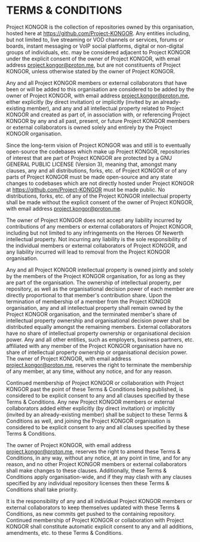 # TERMS & CONDITIONS

Project KONGOR is the collection of repositories owned by this organisation, hosted here at https://github.com/Project-KONGOR. Any entities including, but not limited to, live streaming or VOD channels or services, forums or boards, instant messaging or VoIP social platforms, digital or non-digital groups of individuals, etc. may be considered adjacent to Project KONGOR under the explicit consent of the owner of Project KONGOR, with email address project.kongor@proton.me, but are not constituents of Project KONGOR, unless otherwise stated by the owner of Project KONGOR.

Any and all Project KONGOR members or external collaborators that have been or will be added to this organisation are considered to be added by the owner of Project KONGOR, with email address project.kongor@proton.me, either explicitly (by direct invitation) or implicitly (invited by an already-existing member), and any and all intellectual property related to Project KONGOR and created as part of, in association with, or referencing Project KONGOR by any and all past, present, or future Project KONGOR members or external collaborators is owned solely and entirely by the Project KONGOR organisation.

Since the long-term vision of Project KONGOR was and still is to eventually open-source the codebases which make up Project KONGOR, repositories of interest that are part of Project KONGOR are protected by a GNU GENERAL PUBLIC LICENSE (Version 3), meaning that, amongst many clauses, any and all distributions, forks, etc. of Project KONGOR or of any parts of Project KONGOR must be made open-source and any state changes to codebases which are not directly hosted under Project KONGOR at https://github.com/Project-KONGOR must be made public. No distributions, forks, etc. of any of the Project KONGOR intellectual property shall be made without the explicit consent of the owner of Project KONGOR, with email address project.kongor@proton.me.

The owner of Project KONGOR does not accept any liability incurred by contributions of any members or external collaborators of Project KONGOR, including but not limited to any infringements on the Heroes Of Newerth intellectual property. Not incurring any liability is the sole responsibility of the individual members or external collaborators of Project KONGOR, and any liability incurred will lead to removal from the Project KONGOR organisation.

Any and all Project KONGOR intellectual property is owned jointly and solely by the members of the Project KONGOR organisation, for as long as they are part of the organisation. The ownership of intellectual property, per repository, as well as the organisational decision power of each member are directly proportional to that member's contribution share. Upon the termination of membership of a member from the Project KONGOR organisation, any and all intellectual property shall remain owned by the Project KONGOR organisation, and the terminated member's share of intellectual property ownership and organisational decision power shall be distributed equally amongst the remaining members. External collaborators have no share of intellectual property ownership or organisational decision power. Any and all other entities, such as employers, business partners, etc. affiliated with any member of the Project KONGOR organisation have no share of intellectual property ownership or organisational decision power. The owner of Project KONGOR, with email address project.kongor@proton.me, reserves the right to terminate the membership of any member, at any time, without any notice, and for any reason.

Continued membership of Project KONGOR or collaboration with Project KONGOR past the point of these Terms & Conditions being published, is considered to be explicit consent to any and all clauses specified by these Terms & Conditions. Any new Project KONGOR members or external collaborators added either explicitly (by direct invitation) or implicitly (invited by an already-existing member) shall be subject to these Terms & Conditions as well, and joining the Project KONGOR organisation is considered to be explicit consent to any and all clauses specified by these Terms & Conditions.

The owner of Project KONGOR, with email address project.kongor@proton.me, reserves the right to amend these Terms & Conditions, in any way, without any notice, at any point in time, and for any reason, and no other Project KONGOR members or external collaborators shall make changes to these clauses. Additionally, these Terms & Conditions apply organisation-wide, and if they may clash with any clauses specified by any individual repository licenses then these Terms & Conditions shall take priority.

It is the responsibility of any and all individual Project KONGOR members or external collaborators to keep themselves updated with these Terms & Conditions, as new commits get pushed to the containing repository. Continued membership of Project KONGOR or collaboration with Project KONGOR shall constitute automatic explicit consent to any and all additions, amendments, etc. to these Terms & Conditions.
